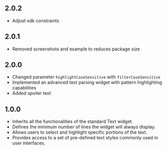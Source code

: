 ## 2.0.2

* Adjust sdk constraints

## 2.0.1

* Removed screenshots and example to reduces package size

## 2.0.0

* Changed parameter `highlightCaseSensitive` with `filterCaseSensitive`
* Implemented an advanced text parsing widget with pattern highlighting capabilities
* Added spoiler text

## 1.0.0

* Inherits all the functionalities of the standard Text widget.
* Defines the minimum number of lines the widget will always display.
* Allows users to select and highlight specific portions of the text.
* Provides access to a set of pre-defined text styles commonly used in user interfaces.


